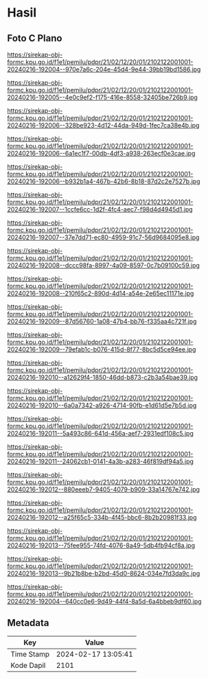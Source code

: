 # Hasil

## Foto C Plano

https://sirekap-obj-formc.kpu.go.id/f1e1/pemilu/pdpr/21/02/12/20/01/2102122001001-20240216-192004--970e7a6c-204e-45d4-9e44-39bb19bd1586.jpg

https://sirekap-obj-formc.kpu.go.id/f1e1/pemilu/pdpr/21/02/12/20/01/2102122001001-20240216-192005--4e0c9ef2-f175-416e-8558-32405be726b9.jpg

https://sirekap-obj-formc.kpu.go.id/f1e1/pemilu/pdpr/21/02/12/20/01/2102122001001-20240216-192006--328be923-4d12-44da-949d-1fec7ca38e4b.jpg

https://sirekap-obj-formc.kpu.go.id/f1e1/pemilu/pdpr/21/02/12/20/01/2102122001001-20240216-192006--6a1ec1f7-00db-4df3-a938-263ecf0e3cae.jpg

https://sirekap-obj-formc.kpu.go.id/f1e1/pemilu/pdpr/21/02/12/20/01/2102122001001-20240216-192006--b932b1a4-467b-42b6-8b18-87d2c2e7527b.jpg

https://sirekap-obj-formc.kpu.go.id/f1e1/pemilu/pdpr/21/02/12/20/01/2102122001001-20240216-192007--1ccfe6cc-1d2f-4fc4-aec7-f98d4d4945d1.jpg

https://sirekap-obj-formc.kpu.go.id/f1e1/pemilu/pdpr/21/02/12/20/01/2102122001001-20240216-192007--37e7dd71-ec80-4959-91c7-56d9684095e8.jpg

https://sirekap-obj-formc.kpu.go.id/f1e1/pemilu/pdpr/21/02/12/20/01/2102122001001-20240216-192008--dccc98fa-8997-4a09-8597-0c7b09100c59.jpg

https://sirekap-obj-formc.kpu.go.id/f1e1/pemilu/pdpr/21/02/12/20/01/2102122001001-20240216-192008--210f65c2-890d-4d14-a54e-2e65ec11171e.jpg

https://sirekap-obj-formc.kpu.go.id/f1e1/pemilu/pdpr/21/02/12/20/01/2102122001001-20240216-192009--87d56760-1a08-47b4-bb76-f335aa4c721f.jpg

https://sirekap-obj-formc.kpu.go.id/f1e1/pemilu/pdpr/21/02/12/20/01/2102122001001-20240216-192009--79efab1c-b076-415d-8f77-8bc5d5ce94ee.jpg

https://sirekap-obj-formc.kpu.go.id/f1e1/pemilu/pdpr/21/02/12/20/01/2102122001001-20240216-192010--a12629f4-1850-46dd-b873-c2b3a54bae39.jpg

https://sirekap-obj-formc.kpu.go.id/f1e1/pemilu/pdpr/21/02/12/20/01/2102122001001-20240216-192010--6a0a7342-a926-4714-90fb-e1d61d5e7b5d.jpg

https://sirekap-obj-formc.kpu.go.id/f1e1/pemilu/pdpr/21/02/12/20/01/2102122001001-20240216-192011--5a493c86-641d-456a-aef7-2931edf108c5.jpg

https://sirekap-obj-formc.kpu.go.id/f1e1/pemilu/pdpr/21/02/12/20/01/2102122001001-20240216-192011--24062cb1-0141-4a3b-a283-46f819df94a5.jpg

https://sirekap-obj-formc.kpu.go.id/f1e1/pemilu/pdpr/21/02/12/20/01/2102122001001-20240216-192012--880eeeb7-9405-4079-b909-33a14767e742.jpg

https://sirekap-obj-formc.kpu.go.id/f1e1/pemilu/pdpr/21/02/12/20/01/2102122001001-20240216-192012--a25f65c5-334b-4f45-bbc6-8b2b20981f33.jpg

https://sirekap-obj-formc.kpu.go.id/f1e1/pemilu/pdpr/21/02/12/20/01/2102122001001-20240216-192013--75fee955-74fd-4076-8a49-5db4fb94cf8a.jpg

https://sirekap-obj-formc.kpu.go.id/f1e1/pemilu/pdpr/21/02/12/20/01/2102122001001-20240216-192013--9b21b8be-b2bd-45d0-8624-034e7fd3da9c.jpg

https://sirekap-obj-formc.kpu.go.id/f1e1/pemilu/pdpr/21/02/12/20/01/2102122001001-20240216-192004--640cc0e6-9d49-44f4-8a5d-6a4bbeb9df60.jpg


## Metadata

| Key        | Value               |
| ---------- | ------------------- |
| Time Stamp | 2024-02-17 13:05:41 |
| Kode Dapil | 2101                |



